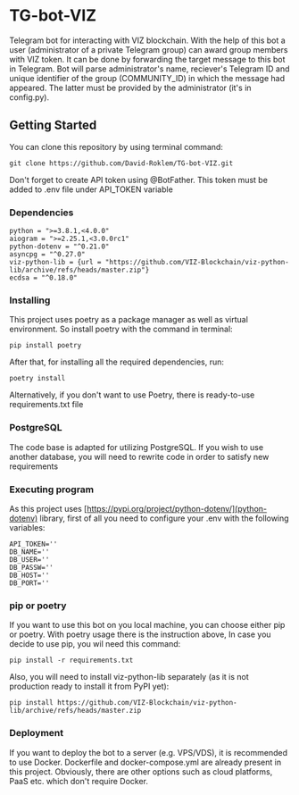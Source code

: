 # TG-bot-VIZ
Telegram bot for interacting with VIZ blockchain.
With the help of this bot a user (administrator of a private Telegram group) can award group members with VIZ token. It can be done by forwarding the target message to this bot in Telegram. Bot will parse administrator's name, reciever's Telegram ID and unique identifier of the group (COMMUNITY_ID) in which the message had appeared. The latter must be provided by the administrator (it's in config.py).

## Getting Started
You can clone this repository by using terminal command:
```
git clone https://github.com/David-Roklem/TG-bot-VIZ.git
```
Don't forget to create API token using @BotFather. This token must be added to .env file under API_TOKEN variable

### Dependencies
```
python = ">=3.8.1,<4.0.0"
aiogram = ">=2.25.1,<3.0.0rc1"
python-dotenv = "^0.21.0"
asyncpg = "^0.27.0"
viz-python-lib = {url = "https://github.com/VIZ-Blockchain/viz-python-lib/archive/refs/heads/master.zip"}
ecdsa = "^0.18.0"
```

### Installing
This project uses poetry as a package manager as well as virtual environment. So install poetry with the command in terminal:
```
pip install poetry
```
After that, for installing all the required dependencies, run:
```
poetry install
```
Alternatively, if you don't want to use Poetry, there is ready-to-use requirements.txt file

### PostgreSQL
The code base is adapted for utilizing PostgreSQL. If you wish to use another database, you will need to rewrite code in order to satisfy new requirements

### Executing program
As this project uses [https://pypi.org/project/python-dotenv/](python-dotenv) library, first of all you need to configure your .env with the following variables:
```
API_TOKEN=''
DB_NAME=''
DB_USER=''
DB_PASSW=''
DB_HOST=''
DB_PORT=''
```

### pip or poetry
If you want to use this bot on you local machine, you can choose either pip or poetry. With poetry usage there is the instruction above, In case you decide to use pip, you wil need this command:
```
pip install -r requirements.txt
```
Also, you will need to install viz-python-lib separately (as it is not production ready to install it from PyPI yet):
```
pip install https://github.com/VIZ-Blockchain/viz-python-lib/archive/refs/heads/master.zip
```

### Deployment
If you want to deploy the bot to a server (e.g. VPS/VDS), it is recommended to use Docker. Dockerfile and docker-compose.yml are already present in this project. Obviously, there are other options such as cloud platforms, PaaS etc. which don't require Docker.
